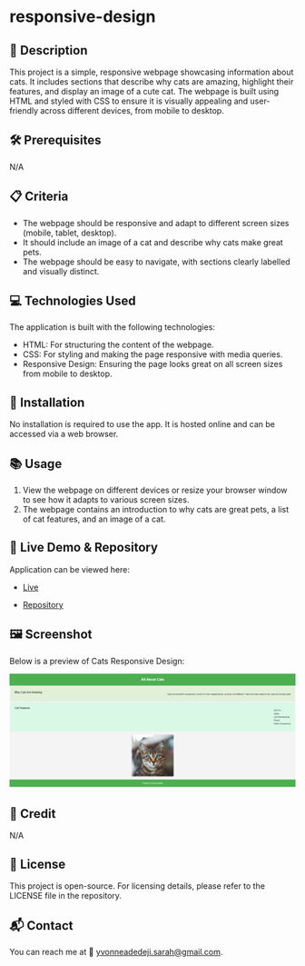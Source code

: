 # responsive-design

## 📌 Description
This project is a simple, responsive webpage showcasing information about cats. It includes sections that describe why cats are amazing, highlight their features, and display an image of a cute cat. The webpage is built using HTML and styled with CSS to ensure it is visually appealing and user-friendly across different devices, from mobile to desktop.

## 🛠 Prerequisites
N/A

## 📋 Criteria
* The webpage should be responsive and adapt to different screen sizes (mobile, tablet, desktop).
* It should include an image of a cat and describe why cats make great pets.
* The webpage should be easy to navigate, with sections clearly labelled and visually distinct.

## 💻 Technologies Used
The application is built with the following technologies:
* HTML: For structuring the content of the webpage.
* CSS: For styling and making the page responsive with media queries.
* Responsive Design: Ensuring the page looks great on all screen sizes from mobile to desktop.
 
## 🚀 Installation
No installation is required to use the app. It is hosted online and can be accessed via a web browser.

## 📚 Usage
1. View the webpage on different devices or resize your browser window to see how it adapts to various screen sizes.
2. The webpage contains an introduction to why cats are great pets, a list of cat features, and an image of a cat.

## 🔗 Live Demo & Repository
Application can be viewed here: 
* [Live](https://yvonnesarah.github.io/responsive-design/)

* [Repository](https://github.com/yvonnesarah/responsive-design)

## 🖼 Screenshot
Below is a preview of Cats Responsive Design:

![Screenshot](cats-design.png "Cats Responsive Design")

## 👥 Credit
N/A

## 📜 License
This project is open-source. For licensing details, please refer to the LICENSE file in the repository.

## 📬 Contact
You can reach me at 📧 yvonneadedeji.sarah@gmail.com.
